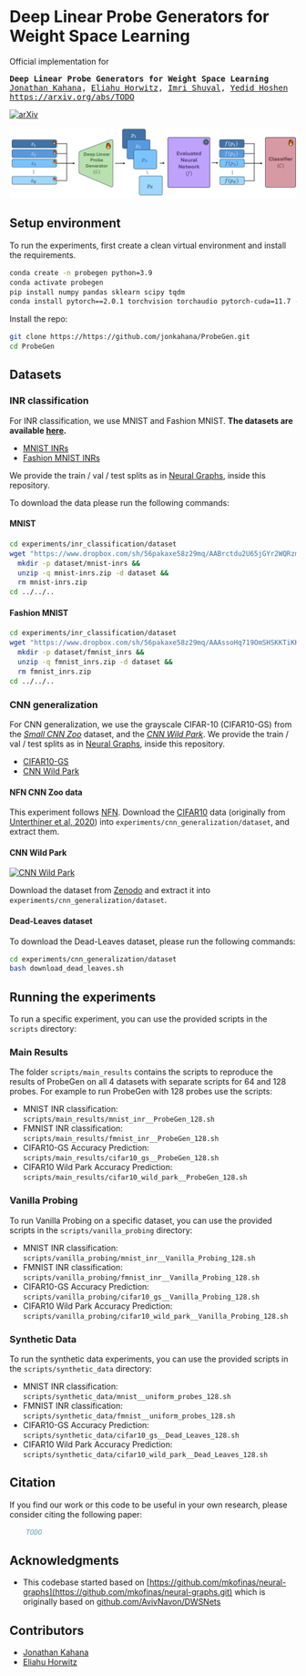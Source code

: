 # Deep Linear Probe Generators for Weight Space Learning

Official implementation for
<pre>
<b>Deep Linear Probe Generators for Weight Space Learning</b>
<a href="https://pages.cs.huji.ac.il/jonkahana/">Jonathan Kahana</a>, <a href="https://pages.cs.huji.ac.il/eliahu-horwitz/">Eliahu Horwitz</a>, <a href="https://www.linkedin.com/in/imri-shuval-23217b207/?originalSubdomain=il">Imri Shuval</a>, <a href="https://www.cs.huji.ac.il/~yedid/">Yedid Hoshen</a>
<a href="https://arxiv.org/abs/TODO">https://arxiv.org/abs/TODO</a> 
</pre>

[![arXiv](https://img.shields.io/TODO)](https://arxiv.org/abs/TODO)

<picture>
    <img alt="ProbeGen" src="assets/ProbeGen_diagram.png">
</picture>

## Setup environment

To run the experiments, first create a clean virtual environment and install the requirements.

```bash
conda create -n probegen python=3.9
conda activate probegen
pip install numpy pandas sklearn scipy tqdm
conda install pytorch==2.0.1 torchvision torchaudio pytorch-cuda=11.7 -c pytorch -c nvidia
```

Install the repo:

```bash
git clone https://https://github.com/jonkahana/ProbeGen.git
cd ProbeGen
```

## Datasets

### INR classification

For INR classification, we use MNIST and Fashion MNIST. **The datasets are available [here](https://www.dropbox.com/sh/56pakaxe58z29mq/AABtWNkRYroLYe_cE3c90DXVa?dl=0).**

- [MNIST INRs](https://www.dropbox.com/sh/56pakaxe58z29mq/AABtWNkRYroLYe_cE3c90DXVa?dl=0&preview=mnist-inrs.zip)
- [Fashion MNIST INRs](https://www.dropbox.com/sh/56pakaxe58z29mq/AABtWNkRYroLYe_cE3c90DXVa?dl=0&preview=fmnist_inrs.zip)

We provide the train / val / test splits as in [Neural Graphs](https://github.com/mkofinas/neural-graphs.git), inside this repository.

To download the data please run the following commands:

#### MNIST

```sh
cd experiments/inr_classification/dataset
wget "https://www.dropbox.com/sh/56pakaxe58z29mq/AABrctdu2U65jGYr2WQRzmMna/mnist-inrs.zip?dl=0" -O mnist-inrs.zip &&
  mkdir -p dataset/mnist-inrs &&
  unzip -q mnist-inrs.zip -d dataset &&
  rm mnist-inrs.zip
cd ../../..
```

#### Fashion MNIST

```sh
cd experiments/inr_classification/dataset
wget "https://www.dropbox.com/sh/56pakaxe58z29mq/AAAssoHq719OmSHSKKTiKKHGa/fmnist_inrs.zip?dl=0" -O fmnist_inrs.zip &&
  mkdir -p dataset/fmnist_inrs &&
  unzip -q fmnist_inrs.zip -d dataset &&
  rm fmnist_inrs.zip
cd ../../..
```

### CNN generalization

For CNN generalization, we use the grayscale CIFAR-10 (CIFAR10-GS) from the
[_Small CNN Zoo_](https://github.com/google-research/google-research/tree/master/dnn_predict_accuracy)
dataset, and the [_CNN Wild Park_](https://github.com/mkofinas/neural-graphs.git).
We provide the train / val / test splits as in [Neural Graphs](https://github.com/mkofinas/neural-graphs.git), inside this repository.

- [CIFAR10-GS](https://storage.cloud.google.com/gresearch/smallcnnzoo-dataset/cifar10.tar.xz)
- [CNN Wild Park](https://zenodo.org/records/12797219)

#### NFN CNN Zoo data

This experiment follows [NFN](https://arxiv.org/abs/2302.14040).
Download the
[CIFAR10](https://storage.cloud.google.com/gresearch/smallcnnzoo-dataset/cifar10.tar.xz)
data  (originally from [Unterthiner et al,
2020](https://github.com/google-research/google-research/tree/master/dnn_predict_accuracy))
into `experiments/cnn_generalization/dataset`, and extract them.

#### CNN Wild Park

[![CNN Wild Park](https://img.shields.io/badge/Zenodo-CNN%20Wild%20Park-blue?logo=zenodo)](https://doi.org/10.5281/zenodo.12797219)

Download the dataset from [Zenodo](https://doi.org/10.5281/zenodo.12797219) and extract it into `experiments/cnn_generalization/dataset`.


#### Dead-Leaves dataset

To download the Dead-Leaves dataset, please run the following commands:

```sh
cd experiments/cnn_generalization/dataset
bash download_dead_leaves.sh
```


## Running the experiments

To run a specific experiment, you can use the provided scripts in the `scripts` directory:

### Main Results

The folder `scripts/main_results` contains the scripts to reproduce the results of ProbeGen on all 4 datasets with separate scripts for 64 and 128 probes.
For example to run ProbeGen with 128 probes use the scripts:

- MNIST INR classification: `scripts/main_results/mnist_inr__ProbeGen_128.sh`
- FMNIST INR classification: `scripts/main_results/fmnist_inr__ProbeGen_128.sh`
- CIFAR10-GS Accuracy Prediction: `scripts/main_results/cifar10_gs__ProbeGen_128.sh`
- CIFAR10 Wild Park Accuracy Prediction: `scripts/main_results/cifar10_wild_park__ProbeGen_128.sh`

### Vanilla Probing

To run Vanilla Probing on a specific dataset, you can use the provided scripts in the `scripts/vanilla_probing` directory:

- MNIST INR classification: `scripts/vanilla_probing/mnist_inr__Vanilla_Probing_128.sh`
- FMNIST INR classification: `scripts/vanilla_probing/fmnist_inr__Vanilla_Probing_128.sh`
- CIFAR10-GS Accuracy Prediction: `scripts/vanilla_probing/cifar10_gs__Vanilla_Probing_128.sh`
- CIFAR10 Wild Park Accuracy Prediction: `scripts/vanilla_probing/cifar10_wild_park__Vanilla_Probing_128.sh`


### Synthetic Data

To run the synthetic data experiments, you can use the provided scripts in the `scripts/synthetic_data` directory:

- MNIST INR classification: `scripts/synthetic_data/mnist__uniform_probes_128.sh`
- FMNIST INR classification: `scripts/synthetic_data/fmnist__uniform_probes_128.sh`
- CIFAR10-GS Accuracy Prediction: `scripts/synthetic_data/cifar10_gs__Dead_Leaves_128.sh`
- CIFAR10 Wild Park Accuracy Prediction: `scripts/synthetic_data/cifar10_wild_park__Dead_Leaves_128.sh`

## Citation

If you find our work or this code to be useful in your own research, please consider citing the following paper:

```bib
    TODO
```

## Acknowledgments

- This codebase started based on [https://github.com/mkofinas/neural-graphs](https://github.com/mkofinas/neural-graphs.git) which is originally based on [github.com/AvivNavon/DWSNets](https://github.com/AvivNavon/DWSNets)

## Contributors

- [Jonathan Kahana](https://pages.cs.huji.ac.il/jonkahana/)
- [Eliahu Horwitz](https://pages.cs.huji.ac.il/eliahu-horwitz/)

